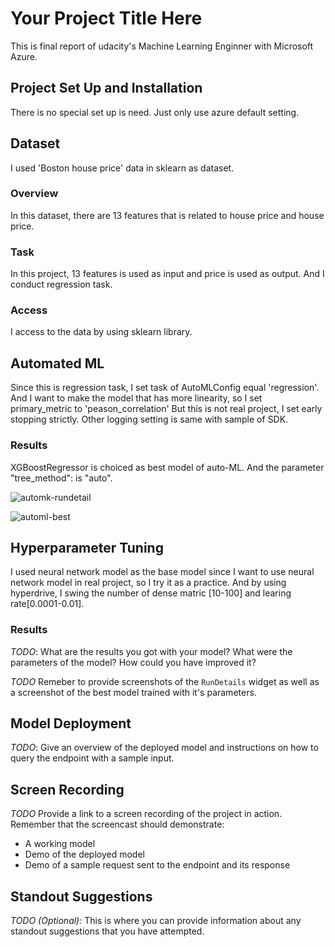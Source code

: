 # Your Project Title Here
This is final report of udacity's Machine Learning Enginner with Microsoft Azure.

## Project Set Up and Installation
There is no special set up is need.
Just only use azure default setting.

## Dataset
I used 'Boston house price' data in sklearn as dataset.

### Overview
In this dataset, there are 13 features that is related to house price and house price.

### Task
In this project, 13 features is used as input and price is used as output.
And I conduct regression task.

### Access
I access to the data by using sklearn library.

## Automated ML
Since this is regression task, I set task of AutoMLConfig equal 'regression'.
And I want to make the model that has more linearity, so I set primary_metric to 'peason_correlation' 
But this is not real project, I set early stopping strictly.
Other logging setting is same with sample of SDK.

### Results
XGBoostRegressor is choiced as best model of auto-ML.
And the parameter "tree_method": is "auto".

![automk-rundetail](https://github.com/uemuratakumi/azure-udacity-report3/assets/132246132/b65b051b-6718-45d9-9cc3-b4d7873a9d88)

![automl-best](https://github.com/uemuratakumi/azure-udacity-report3/assets/132246132/c324b18a-4670-408b-a845-0b2015cc0ecc)

## Hyperparameter Tuning
I used neural network model as the base model since I want to use neural network model in real project, so I try it as a practice.
And by using hyperdrive, I swing the number of dense matric [10-100] and learing rate[0.0001-0.01].


### Results
*TODO*: What are the results you got with your model? What were the parameters of the model? How could you have improved it?

*TODO* Remeber to provide screenshots of the `RunDetails` widget as well as a screenshot of the best model trained with it's parameters.

## Model Deployment
*TODO*: Give an overview of the deployed model and instructions on how to query the endpoint with a sample input.

## Screen Recording
*TODO* Provide a link to a screen recording of the project in action. Remember that the screencast should demonstrate:
- A working model
- Demo of the deployed  model
- Demo of a sample request sent to the endpoint and its response

## Standout Suggestions
*TODO (Optional):* This is where you can provide information about any standout suggestions that you have attempted.
